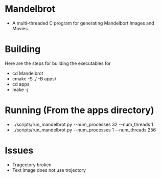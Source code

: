 # Mandelbrot
- A multi-threaded C program for generating Mandelbort Images and Movies.

# Building
Here are  the steps for building the executables for

 * cd Mandelbrot
 * cmake -S ./ -B apps/
 * cd apps
 * make -j

# Running (From the apps directory)
 * ../scripts/run_mandelbrot.py --num_processes 32 --num_threads 1 
 * ../scripts/run_mandelbrot.py --num_processes 1 --num_threads 256 

# Issues
  * Tragectory broken 
  * Text image does not use trojectory 
